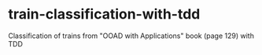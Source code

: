 # train-classification-with-tdd
Classification of trains from "OOAD with Applications" book (page 129) with TDD  
